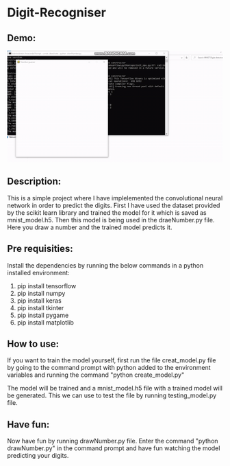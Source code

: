 # Digit-Recogniser

## Demo:
![Alt Text](https://github.com/Harsh19397/Digit-Recogniser/blob/master/demo.gif)

## Description: 
This is a simple project where I have implelemented the convolutional neural network in order to predict the digits. First I have used the dataset provided by the scikit learn library and trained the model for it which is saved as mnist_model.h5. Then this model is being used in the draeNumber.py file. Here you draw a number and the trained model predicts it.

## Pre requisities:

Install the dependencies by running the below commands in a python installed environment:
  1. pip install tensorflow
  2. pip install numpy
  3. pip install keras
  4. pip install tkinter
  5. pip install pygame
  6. pip install matplotlib

## How to use:

If you want to train the model yourself, first run the file creat_model.py file by going to the command prompt with python added to the environment variables and running the command "python create_model.py"

The model will be trained and a mnist_model.h5 file with a trained model will be generated. This we can use to test the file by running testing_model.py file.

## Have fun:

Now have fun by running drawNumber.py file. Enter the command "python drawNumber.py" in the command prompt and have fun watching the model predicting your digits.
